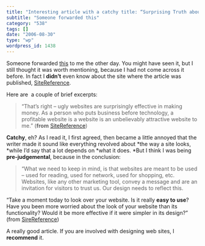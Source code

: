 ```yaml
---
title: "Interesting article with a catchy title: “Surprising Truth about Ugly Websites”"
subtitle: "Someone forwarded this"
category: "538"
tags: []
date: "2006-08-30"
type: "wp"
wordpress_id: 1438
---
```

Someone forwarded [this](http://www.site-reference.com/articles/Website-Development/The-Surprising-Truth-About-Ugly-Websites.html) to me the other day. You might have seen it, but I still thought it was worth mentioning, because I had not come across it before. In fact I **didn’t** even know about the site where the article was published, [SiteReference](http://www.site-reference.com/). 

Here are  a couple of brief excerpts:

> “That’s right – ugly websites are surprisingly effective in making money. As a person who puts business before technology, a profitable website is a website is an unbelievably attractive website to me.” (**from** [SiteReference](http://www.site-reference.com/articles/Website-Development/The-Surprising-Truth-About-Ugly-Websites.html))

**Catchy**, eh? As I read it, I first agreed, then became a little annoyed that the writer made it sound like everything revolved about *the way a site looks, *while I’d say that a lot depends on *what it does. *But I think I was being **pre-judgemental**, because in the conclusion: 

> “What we need to keep in mind, is that websites are meant to be used – used for reading, used for network, used for shopping, etc. Websites, like any other marketing tool, convey a message and are an invitation for visitors to trust us. Our design needs to reflect this.

“Take a moment today to look over your website. Is it really **easy to use**? Have you been more worried about the look of your website than its functionality? Would it be more effective if it were simpler in its design?” (from [SireReference](http://www.site-reference.com/articles/Website-Development/The-Surprising-Truth-About-Ugly-Websites.html))

A really good article. If you are involved with designing web sites, I **recommend** it.
